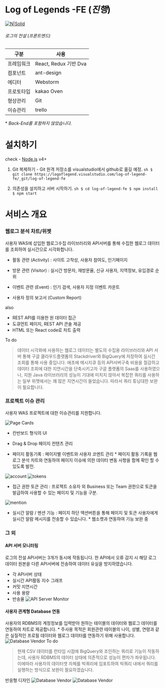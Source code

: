 # Log of Legends -FE (*진행*)

[![N|Solid](https://thumb.ibb.co/jc2XTT/logo.png)](https://nodesource.com/products/nsolid)

###### 로그의 전설 (프론트엔드)

| 구분 | 사용 |
| ------ | ------ |
| 프레임워크 | React, Redux 기반 Dva |
| 컴포넌트 | ant-design |
| 에디터 | Webstorm |
| 프로토타입 | kakao Oven |
| 형상관리 | Git |
| 이슈관리 | trello |

\* *Back-End를 포함하지 않았습니다.*

# 설치하기
check - [Node.js](https://nodejs.org/) v4+

  1. Git 복제하기
     \- Git 원격 저장소를 visualstudio에서 github로 옮길 예정.
    ```sh
    $ git clone https://logoflegend.visualstudio.com/log-of-legend-fe/_git/log-of-legend-fe
    ```

  2. 의존성을 설치하고 서버 시작하기.
    ```sh
    $ cd log-of-legend-fe
    $ npm install
    $ npm start
    ```

# 서비스 개요
### 웹로그 분석 차트/위젯
사용자 WAS에 삽입한 웹로그수집 라이브러리와 API서버를 통해 수집한 웹로그 데이터를 조회하여 실시간으로 시각화합니다. 
  - 활동 관련 (Activity) : 사이트 고착성, 사용자 참여도, 인기페이지
  
  - 방문 관련 (Visitor) : 실시간 방문자, 재방문율, 신규 사용자, 지역정보, 유입경로 순위
  
  - 이벤트 관련 (Event) : 인기 검색, 사용자 지정 이벤트 카운트
  
  - 사용자 정의 보고서 (Custom Report)

also
  - REST API를 이용한 원 데이터 접근
  - 도큐먼트 페이지, REST API 콘솔 제공
  - HTML 또는 React code로 차트 출력



To do
> 데이터 시각화에 사용하는 웹로그 데이터는 별도의 수집용 라이브러리와 API 서버 통해
> 구글 클라우드플랫폼의 Stackdriver와 BigQuery에 저장하여 실시간 조회를 통해 사용 중입니다.
> 애초에 메시지큐 등의 API서버구축 비용을 절감하고 데이터 조회에 대한 지연시간을 단축시키고자
> 구글 플랫폼의 Saas를 사용하였으나, 지원 Java 라이브러리의 성능이 기대에 미치지 않아서
> 복잡한 쿼리를 사용하는 일부 위젯에서는 꽤 많은 지연시간이 들었습니다.
>  따라서 쿼리 튜닝대한 보완이 필요합니다.


### 프로젝트 이슈 관리
사용자 WAS 프로젝트에 대한 이슈관리를 지원합니다.

![Page Cards](/assets/images/pages.png)

  - 칸반보드 형식의 UI

  - Drag & Drop 페이지 컨텐츠 관리

  - 페이지 활동기록
   : 페이지별 이벤트와 사용자 코멘트 관리
   \* 페이지 활동 기록을 웹로그 분석 차트와 연동하여 페이지 이슈에 의한 데이터 변동 사항을 함께 확인 할 수 있도록 발전.

![account](/assets/images/account.png)
![tokens](/assets/images/tokens.png)
  - 접근 권한 토큰 관리
    : 프로젝트 소유자 외 Business 또는 Team 권한으로 토큰을 발급하여 사용할 수 있는 페이지 및 기능을 구분.

![mention](/assets/images/mention.png)
  - 실시간 알람 / 멘션 기능
    : 페이지 하단 액션버튼을 통해 페이지 및 토큰 사용자에게 실시간 알람 메시지를 전송할 수 있습니다.
    \* 웹소켓과 연동하여 기능 보완 중
    
### 그 외
#### API 서버 모니터링
로그의 전설 API서버는 3개가 동시에 작동됩니다.
한 API에서 오류 감지 시 해당 로그 데이터 원본을 다른 API서버에 전송하여 데이터 유실을 방지하였습니다.
- 각 API서버 상태
- 실시간 API활동 지수 그래프
- 커밋 지연시간
- 사용 용량
- 반송율
![API Server Monitor](/assets/images/apiserver2.png)

#### 사용자 관계형 Database 연동
사용자의 RDBMS의 계정정보를 입력받아 원하는 테이블의 데이터와 웹로그 데이터를 연동하여 차트로 제공합니다.
\* 주사용 목적은 회원관련 테이블의 나이, 성별, 연령과 같은 실질적인 프로필 데이터와 웹로그 데이터를 연동하기 위해 사용합니다.
![Database Vendor](/assets/images/dbvendor.png)
To do
> 현재 CSV 데이터를 런타임 시점에 BigQuery와 조인하는 쿼리로 기능이 작동하는데,
> 사용자 RDBMS의 데이터 상태에 의존적으로 성능이 편차가 좌우됩니다.
> 이에따라 사용자의 데이터셋 자체를 빅쿼리에 임포트하여 빅쿼리 내에서 쿼리를 실행하는 방식으로 보완이 필요하겠습니다.

반응형 디자인
![Database Vendor](/assets/images/reactive1.png)
![Database Vendor](/assets/images/reactive2.png)




[//]: # (These are reference links used in the body of this note and get stripped out when the markdown processor does its job. There is no need to format nicely because it shouldn't be seen. Thanks SO - http://stackoverflow.com/questions/4823468/store-comments-in-markdown-syntax)


